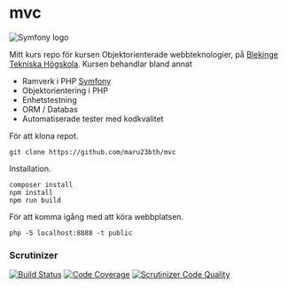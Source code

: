 # mvc

![Symfony logo](https://symfony.com/logos/symfony_black_02.svg)


Mitt kurs repo för kursen Objektorienterade webbteknologier, på [Blekinge Tekniska Högskola](https://bth.se/).
Kursen behandlar bland annat
- Ramverk i PHP [Symfony](https://symfony.com/)
- Objektorientering i PHP
- Enhetstestning
- ORM / Databas
- Automatiserade tester med kodkvalitet


För att klona repot.

```
git clone https://github.com/maru23bth/mvc
```

Installation.
```
composer install
npm install
npm run build
```

För att komma igång med att köra webbplatsen.
```
php -S localhost:8888 -t public
```



### Scrutinizer
[![Build Status](https://scrutinizer-ci.com/g/maru23bth/mvc/badges/build.png?b=main)](https://scrutinizer-ci.com/g/maru23bth/mvc/build-status/main)
[![Code Coverage](https://scrutinizer-ci.com/g/maru23bth/mvc/badges/coverage.png?b=main)](https://scrutinizer-ci.com/g/maru23bth/mvc/?branch=main)
[![Scrutinizer Code Quality](https://scrutinizer-ci.com/g/maru23bth/mvc/badges/quality-score.png?b=main)](https://scrutinizer-ci.com/g/maru23bth/mvc/?branch=main)